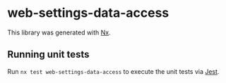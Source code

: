 # web-settings-data-access

This library was generated with [Nx](https://nx.dev).

## Running unit tests

Run `nx test web-settings-data-access` to execute the unit tests via [Jest](https://jestjs.io).
